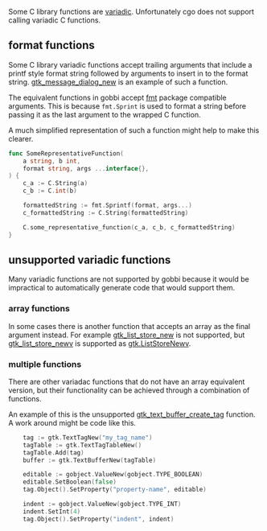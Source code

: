 Some C library functions are 
[variadic](https://en.wikipedia.org/wiki/Variadic_function#Example_in_C).
Unfortunately cgo does not support calling variadic C functions. 

## format functions
Some C library variadic functions accept trailing arguments
that include a printf style format string followed by
arguments to insert in to the format string.
[gtk_message_dialog_new](https://developer.gnome.org/gtk3/stable/GtkMessageDialog.html#gtk-message-dialog-new)
is an example of such a function.

The equivalent functions in gobbi accept
[fmt](https://golang.org/pkg/fmt/) package compatible arguments.
This is because `fmt.Sprint` is used to format a string
before passing it as the last argument
to the wrapped C function.

A much simplified representation of such a function might
help to make this clearer.
```go
func SomeRepresentativeFunction(
	a string, b int,
	format string, args ...interface{},
) {
	c_a := C.String(a)
	c_b := C.int(b)

	formattedString := fmt.Sprintf(format, args...)
	c_formattedString := C.String(formattedString)

	C.some_representative_function(c_a, c_b, c_formattedString)
}
```

## unsupported variadic functions
Many variadic functions are not supported by gobbi
because it would be impractical to automatically
generate code that would support them.

### array functions
In some cases there is another function that accepts an array
as the final argument instead.
For example
[gtk_list_store_new](https://developer.gnome.org/gtk3/stable/GtkListStore.html#gtk-list-store-new)
is not supported, but 
[gtk_list_store_newv](https://developer.gnome.org/gtk3/stable/GtkListStore.html#gtk-list-store-newv)
is supported as [gtk.ListStoreNewv](https://godoc.org/github.com/pekim/gobbi/lib/gtk#ListStoreNewv).

### multiple functions 
There are other variadac functions that do not have an array
equivalent version, but their functionality
can be achieved through a combination of functions.

An example of this is the unsupported 
[gtk_text_buffer_create_tag](https://developer.gnome.org/gtk3/stable/GtkTextBuffer.html#gtk-text-buffer-create-tag)
function.
A work around might be code like this.

```go
    tag := gtk.TextTagNew("my_tag_name")
    tagTable := gtk.TextTagTableNew()
    tagTable.Add(tag)
    buffer := gtk.TextBufferNew(tagTable)

    editable := gobject.ValueNew(gobject.TYPE_BOOLEAN)
    editable.SetBoolean(false)
    tag.Object().SetProperty("property-name", editable)

    indent := gobject.ValueNew(gobject.TYPE_INT)
    indent.SetInt(4)
    tag.Object().SetProperty("indent", indent)
```
